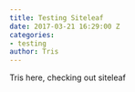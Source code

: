 ```yaml
---
title: Testing Siteleaf
date: 2017-03-21 16:29:00 Z
categories:
- testing
author: Tris
---
```


Tris here, checking out siteleaf